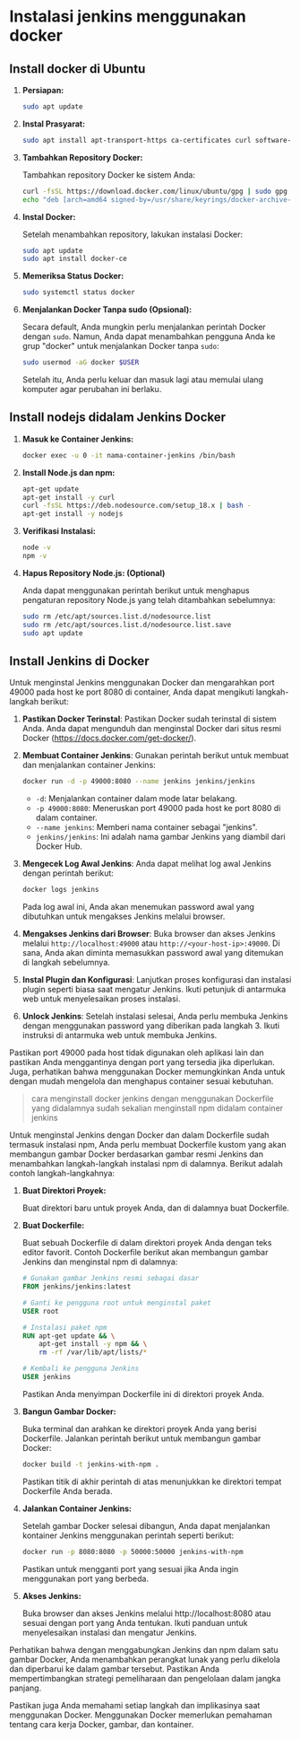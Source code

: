 # Instalasi jenkins menggunakan docker

## Install docker di Ubuntu
1. **Persiapan:**


   ```bash
   sudo apt update
   ```

2. **Instal Prasyarat:**

   ```bash
   sudo apt install apt-transport-https ca-certificates curl software-properties-common
   ```

3. **Tambahkan Repository Docker:**

   Tambahkan repository Docker ke sistem Anda:

   ```bash
   curl -fsSL https://download.docker.com/linux/ubuntu/gpg | sudo gpg --dearmor -o /usr/share/keyrings/docker-archive-keyring.gpg
   echo "deb [arch=amd64 signed-by=/usr/share/keyrings/docker-archive-keyring.gpg] https://download.docker.com/linux/ubuntu $(lsb_release -cs) stable" | sudo tee /etc/apt/sources.list.d/docker.list > /dev/null
   ```

4. **Instal Docker:**

   Setelah menambahkan repository, lakukan instalasi Docker:

   ```bash
   sudo apt update
   sudo apt install docker-ce
   ```

5. **Memeriksa Status Docker:**

   ```bash
   sudo systemctl status docker
   ```

6. **Menjalankan Docker Tanpa sudo (Opsional):**

   Secara default, Anda mungkin perlu menjalankan perintah Docker dengan `sudo`. Namun, Anda dapat menambahkan pengguna Anda ke grup "docker" untuk menjalankan Docker tanpa `sudo`:

   ```bash
   sudo usermod -aG docker $USER
   ```

   Setelah itu, Anda perlu keluar dan masuk lagi atau memulai ulang komputer agar perubahan ini berlaku.

## Install nodejs didalam Jenkins Docker
1. **Masuk ke Container Jenkins:**
   ```bash
   docker exec -u 0 -it nama-container-jenkins /bin/bash
   ```
2. **Install Node.js dan npm:**
   ```bash
   apt-get update
   apt-get install -y curl
   curl -fsSL https://deb.nodesource.com/setup_18.x | bash -
   apt-get install -y nodejs
   ```
3. **Verifikasi Instalasi:**
   ```bash
   node -v
   npm -v
   ```
4. **Hapus Repository Node.js: (Optional)**

   Anda dapat menggunakan perintah berikut untuk menghapus pengaturan repository Node.js yang telah ditambahkan sebelumnya:

   ```bash
   sudo rm /etc/apt/sources.list.d/nodesource.list
   sudo rm /etc/apt/sources.list.d/nodesource.list.save
   sudo apt update
   ```

## Install Jenkins di Docker
Untuk menginstal Jenkins menggunakan Docker dan mengarahkan port 49000 pada host ke port 8080 di container, Anda dapat mengikuti langkah-langkah berikut:

1. **Pastikan Docker Terinstal**:
   Pastikan Docker sudah terinstal di sistem Anda. Anda dapat mengunduh dan menginstal Docker dari situs resmi Docker (https://docs.docker.com/get-docker/).

2. **Membuat Container Jenkins**:
   Gunakan perintah berikut untuk membuat dan menjalankan container Jenkins:

   ```bash
   docker run -d -p 49000:8080 --name jenkins jenkins/jenkins
   ```

   - `-d`: Menjalankan container dalam mode latar belakang.
   - `-p 49000:8080`: Meneruskan port 49000 pada host ke port 8080 di dalam container.
   - `--name jenkins`: Memberi nama container sebagai "jenkins".
   - `jenkins/jenkins`: Ini adalah nama gambar Jenkins yang diambil dari Docker Hub.

3. **Mengecek Log Awal Jenkins**:
   Anda dapat melihat log awal Jenkins dengan perintah berikut:

   ```bash
   docker logs jenkins
   ```

   Pada log awal ini, Anda akan menemukan password awal yang dibutuhkan untuk mengakses Jenkins melalui browser.

4. **Mengakses Jenkins dari Browser**:
   Buka browser dan akses Jenkins melalui `http://localhost:49000` atau `http://<your-host-ip>:49000`. Di sana, Anda akan diminta memasukkan password awal yang ditemukan di langkah sebelumnya.

5. **Instal Plugin dan Konfigurasi**:
   Lanjutkan proses konfigurasi dan instalasi plugin seperti biasa saat mengatur Jenkins. Ikuti petunjuk di antarmuka web untuk menyelesaikan proses instalasi.

6. **Unlock Jenkins**:
   Setelah instalasi selesai, Anda perlu membuka Jenkins dengan menggunakan password yang diberikan pada langkah 3. Ikuti instruksi di antarmuka web untuk membuka Jenkins.

Pastikan port 49000 pada host tidak digunakan oleh aplikasi lain dan pastikan Anda menggantinya dengan port yang tersedia jika diperlukan. Juga, perhatikan bahwa menggunakan Docker memungkinkan Anda untuk dengan mudah mengelola dan menghapus container sesuai kebutuhan.

> cara menginstall docker jenkins dengan menggunakan Dockerfile yang didalamnya sudah sekalian menginstall npm didalam container jenkins

Untuk menginstal Jenkins dengan Docker dan dalam Dockerfile sudah termasuk instalasi npm, Anda perlu membuat Dockerfile kustom yang akan membangun gambar Docker berdasarkan gambar resmi Jenkins dan menambahkan langkah-langkah instalasi npm di dalamnya. Berikut adalah contoh langkah-langkahnya:

1. **Buat Direktori Proyek:**

   Buat direktori baru untuk proyek Anda, dan di dalamnya buat Dockerfile.

2. **Buat Dockerfile:**

   Buat sebuah Dockerfile di dalam direktori proyek Anda dengan teks editor favorit. Contoh Dockerfile berikut akan membangun gambar Jenkins dan menginstal npm di dalamnya:

   ```Dockerfile
   # Gunakan gambar Jenkins resmi sebagai dasar
   FROM jenkins/jenkins:latest

   # Ganti ke pengguna root untuk menginstal paket
   USER root

   # Instalasi paket npm
   RUN apt-get update && \
       apt-get install -y npm && \
       rm -rf /var/lib/apt/lists/*

   # Kembali ke pengguna Jenkins
   USER jenkins
   ```

   Pastikan Anda menyimpan Dockerfile ini di direktori proyek Anda.

3. **Bangun Gambar Docker:**

   Buka terminal dan arahkan ke direktori proyek Anda yang berisi Dockerfile. Jalankan perintah berikut untuk membangun gambar Docker:

   ```bash
   docker build -t jenkins-with-npm .
   ```

   Pastikan titik di akhir perintah di atas menunjukkan ke direktori tempat Dockerfile Anda berada.

4. **Jalankan Container Jenkins:**

   Setelah gambar Docker selesai dibangun, Anda dapat menjalankan kontainer Jenkins menggunakan perintah seperti berikut:

   ```bash
   docker run -p 8080:8080 -p 50000:50000 jenkins-with-npm
   ```

   Pastikan untuk mengganti port yang sesuai jika Anda ingin menggunakan port yang berbeda.

5. **Akses Jenkins:**

   Buka browser dan akses Jenkins melalui http://localhost:8080 atau sesuai dengan port yang Anda tentukan. Ikuti panduan untuk menyelesaikan instalasi dan mengatur Jenkins.

Perhatikan bahwa dengan menggabungkan Jenkins dan npm dalam satu gambar Docker, Anda menambahkan perangkat lunak yang perlu dikelola dan diperbarui ke dalam gambar tersebut. Pastikan Anda mempertimbangkan strategi pemeliharaan dan pengelolaan dalam jangka panjang.

Pastikan juga Anda memahami setiap langkah dan implikasinya saat menggunakan Docker. Menggunakan Docker memerlukan pemahaman tentang cara kerja Docker, gambar, dan kontainer.